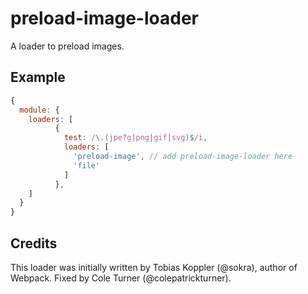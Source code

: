 # preload-image-loader
A loader to preload images.


## Example
```javascript
{
  module: {
    loaders: [
          {
            test: /\.(jpe?g|png|gif|svg)$/i,
            loaders: [
              'preload-image', // add preload-image-loader here
              'file'
            ]
          },
    ]
  }
}
```

## Credits
This loader was initially written by Tobias Koppler (@sokra), author of Webpack.
Fixed by Cole Turner (@colepatrickturner).
